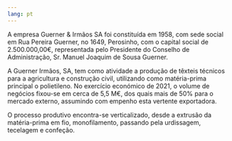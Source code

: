 ```yaml
---
lang: pt
---
```


A empresa Guerner & Irmãos SA foi constituída em 1958, com sede social em Rua Pereira Guerner, no 1649, Perosinho, com o capital social de 2.500.000,00€, representada pelo Presidente do Conselho de Administração, Sr. Manuel Joaquim de Sousa Guerner.

A Guerner Irmãos, SA, tem como atividade a produção de têxteis técnicos para a agricultura e construção civil, utilizando como matéria-prima principal o polietileno. No exercício económico de 2021, o volume de negócios fixou-se em cerca de 5,5 M€, dos quais mais de 50% para o mercado externo, assumindo com empenho esta vertente exportadora.

O processo produtivo encontra-se verticalizado, desde a extrusão da matéria-prima em fio, monofilamento, passando pela urdissagem, tecelagem e confeção.
